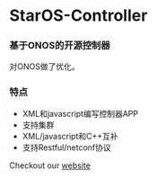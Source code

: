 StarOS-Controller
====================================

### 基于ONOS的开源控制器
对ONOS做了优化。

### 特点

* XML和javascript编写控制器APP
* 支持集群
*  XML/javascript和C++互补
* 支持Restful/netconf协议

Checkout our [website](http://www.staros.xyz)
